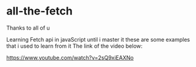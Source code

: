 # all-the-fetch
Thanks to all of u



Learning Fetch api in javaScript until i master it these are some examples that i used to learn from it 
The link of the video below:


https://www.youtube.com/watch?v=2sQ9xiEAXNo
